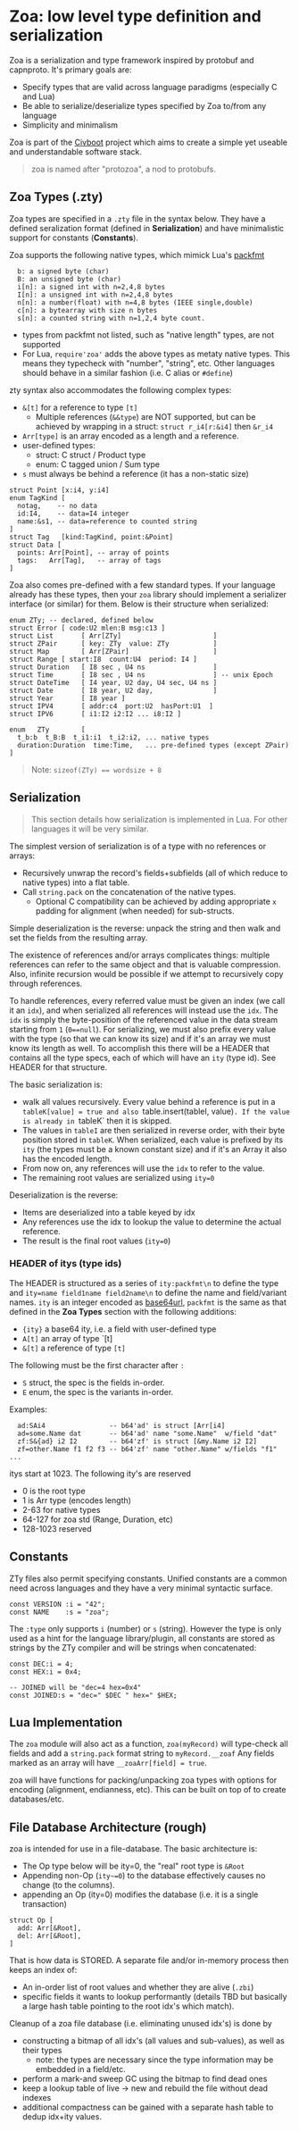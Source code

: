 # Zoa: low level type definition and serialization

Zoa is a serialization and type framework inspired by protobuf and capnproto.
It's primary goals are:

* Specify types that are valid across language paradigms (especially C and Lua)
* Be able to serialize/deserialize types specified by Zoa to/from any language
* Simplicity and minimalism

Zoa is part of the [Civboot] project which aims to create a simple yet useable
and understandable software stack.

> zoa is named after "protozoa", a nod to protobufs.

## Zoa Types (.zty)

Zoa types are specified in a `.zty` file in the syntax below. They have a
defined seralization format (defined in **Serialization**) and have minimalistic
support for constants (**Constants**).

Zoa supports the following native types, which mimick Lua's [packfmt][packfmt]

```
  b: a signed byte (char)
  B: an unsigned byte (char)
  i[n]: a signed int with n=2,4,8 bytes
  I[n]: a unsigned int with n=2,4,8 bytes
  n[n]: a number(float) with n=4,8 bytes (IEEE single,double)
  c[n]: a bytearray with size n bytes
  s[n]: a counted string with n=1,2,4 byte count.
```

* types from packfmt not listed, such as "native length" types, are not
  supported
* For Lua, `require'zoa'` adds the above types as metaty native types. This
  means they typecheck with "number", "string", etc. Other languages should
  behave in a similar fashion (i.e. C alias or `#define`)

zty syntax also accommodates the following complex types:

* `&[t]` for a reference to type `[t]`
  * Multiple references (`&&type`) are NOT supported, but can be achieved by
    wrapping in a struct: `struct r_i4[r:&i4]` then  `&r_i4`
* `Arr[type]` is an array encoded as a length and a reference.
* user-defined types:
  * struct: C struct / Product type
  * enum: C tagged union / Sum type
* `s` must always be behind a reference (it has a non-static size)

```
struct Point [x:i4, y:i4]
enum TagKind [
  notag,    -- no data
  id:I4,    -- data=I4 integer
  name:&s1, -- data=reference to counted string
]
struct Tag   [kind:TagKind, point:&Point]
struct Data [
  points: Arr[Point], -- array of points
  tags:   Arr[Tag],   -- array of tags
]
```

Zoa also comes pre-defined with a few standard types. If your language already
has these types, then your `zoa` library should implement a serializer interface
(or similar) for them. Below is their structure when serialized:

```
enum ZTy; -- declared, defined below
struct Error [ code:U2 mlen:B msg:c13 ]
struct List       [ Arr[ZTy]                       ]
struct ZPair      [ key: ZTy  value: ZTy           ]
struct Map        [ Arr[ZPair]                     ]
struct Range [ start:I8  count:U4  period: I4 ]
struct Duration   [ I8 sec , U4 ns                 ]
struct Time       [ I8 sec , U4 ns                 ] -- unix Epoch
struct DateTime   [ I4 year, U2 day, U4 sec, U4 ns ]
struct Date       [ I8 year, U2 day,               ]
struct Year       [ I8 year ]
struct IPV4       [ addr:c4  port:U2  hasPort:U1  ]
struct IPV6       [ i1:I2 i2:I2 ... i8:I2 ]

enum   ZTy        [
  t_b:b  t_B:B  t_i1:i1  t_i2:i2, ... native types
  duration:Duration  time:Time,   ... pre-defined types (except ZPair)
]
```

> Note: `sizeof(ZTy) == wordsize + 8`

## Serialization
> This section details how serialization is implemented in Lua. For other
> languages it will be very similar.

The simplest version of serialization is
of a type with no references or arrays:

* Recursively unwrap the record's fields+subfields (all of which reduce to
  native types) into a flat table.
* Call `string.pack` on the concatenation of the native types.
  * Optional C compatibility can be achieved by adding appropriate `x` padding
    for alignment (when needed) for sub-structs.

Simple deserialization is the reverse: unpack the string and then walk and set
the fields from the resulting array.

The existence of references and/or arrays complicates things: multiple
references can refer to the same object and that is valuable compression. Also,
infinite recursion would be possible if we attempt to recursively copy through
references.

To handle references, every referred value must be given an index (we call it an
`idx`), and when serialized all references will instead use the `idx`. The `idx`
is simply the byte-position of the referenced value in the data stream starting
from `1` (`0==null`). For serializing, we must also prefix every value with the
type (so that we can know its size) and if it's an array we must know its length
as well.  To accomplish this there will be a HEADER that contains all the type
specs, each of which will have an `ity` (type id). See HEADER for that
structure.

The basic serialization is:

* walk all values recursively. Every value behind a reference is put in a
  `tableK[value] = true and also `table.insert(tableI, value)`. If the value is
  already in `tableK` then it is skipped.
* The values in `tableI` are then serialized in reverse order, with their byte
  position stored in `tableK`. When serialized, each value is prefixed by its
  `ity` (the types must be a known constant size) and if it's an Array it also
  has the encoded length.
* From now on, any references will use the `idx` to refer to the value.
* The remaining root values are serialized using `ity=0`

Deserialization is the reverse:
* Items are deserialized into a table keyed by idx
* Any references use the idx to lookup the value to determine the actual reference.
* The result is the final root values (`ity=0`)

### HEADER of itys (type ids)

The HEADER is structured as a series of `ity:packfmt\n` to define the type and
`ity=name field1name field2name\n` to define the name and field/variant names.
`ity` is an integer encoded as [base64url], `packfmt` is the same as that
defined in the **Zoa Types** section with the following additions:

* `{ity}` a base64 ity, i.e. a field with user-defined type
* `A[t]` an array of type `[t]
* `&[t]` a reference of type `[t]`

The following must be the first character after `:`
* `S` struct, the spec is the fields in-order.
* `E` enum, the spec is the variants in-order.

Examples:
```
  ad:SAi4                -- b64'ad' is struct [Arr[i4]
  ad=some.Name dat       -- b64'ad' name "some.Name"  w/field "dat"
  zf:S&{ad} i2 I2        -- b64'zf' is struct [&my.Name i2 I2]
  zf=other.Name f1 f2 f3 -- b64'zf' name "other.Name" w/fields "f1" ...
```

itys start at 1023. The following ity's are reserved
* 0 is the root type
* 1 is Arr type (encodes length)
* 2-63 for native types
* 64-127 for zoa std (Range, Duration, etc)
* 128-1023 reserved

## Constants

ZTy files also permit specifying constants. Unified constants are a common need
across languages and they have a very minimal syntactic surface.

```
const VERSION :i = "42";
const NAME    :s = "zoa";
```

The `:type` only supports `i` (number) or `s` (string). However
the type is only used as a hint for the language library/plugin,
all constants are stored as strings by the ZTy compiler and will
be strings when concatenated:

```
const DEC:i = 4;
const HEX:i = 0x4;

-- JOINED will be "dec=4 hex=0x4"
const JOINED:s = "dec=" $DEC " hex=" $HEX;
```

## Lua Implementation

The `zoa` module will also act as a function, `zoa(myRecord)` will type-check all fields and add a `string.pack` format string to `myRecord.__zoaf`
Any fields marked as an array will have `__zoaArr[field] = true`.

zoa will have functions for packing/unpacking zoa types with options for
encoding (alignment, endianness, etc). This can be built on top of to
create databases/etc.

## File Database Architecture (rough)
zoa is intended for use in a file-database. The basic architecture is:

* The Op type below will be ity=0, the "real" root type is `&Root`
* Appending non-Op (`ity~=0`) to the database effectively causes no change
  (to the columns).
* appending an Op (ity=0) modifies the database (i.e. it is a single transaction)

```
struct Op [
  add: Arr[&Root],
  del: Arr[&Root],
]
```

That is how data is STORED. A separate file and/or in-memory process then keeps an index of:
* An in-order list of root values and whether they are alive (`.zbi`)
* specific fields it wants to lookup performantly (details TBD but basically a
  large hash table pointing to the root idx's which match).

Cleanup of a zoa file database (i.e. eliminating unused idx's) is done by
* constructing a bitmap of all idx's (all values and sub-values), as well as
  their types
  * note: the types are necessary since the type information may be embedded
    in a field/etc.
* perform a mark-and sweep GC using the bitmap to find dead ones
* keep a lookup table of live -> new and rebuild the file without dead indexes
* additional compactness can be gained with a separate hash table to dedup
  idx+ity values.

[Civboot]: http://civboot.org
[packfmt]: https://www.lua.org/manual/5.3/manual.html#6.4.2
[base64url]: https://base64.guru/standards/base64url
